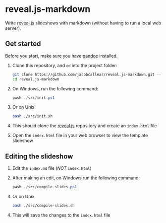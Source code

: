 # reveal.js-markdown

Write [reveal.js](https://revealjs.com/) slideshows with markdown (without
having to run a local web server).

## Get started

Before you start, make sure you have
[pandoc](https://pandoc.org/installing.html) installed.

1. Clone this repository, and `cd` into the project folder:

   ```bash
   git clone https://github.com/jacobcallear/reveal.js-markdown.git --depth=1
   cd reveal.js-markdown
   ```

2. On Windows, run the following command:

   ```powershell
   pwsh ./src/init.ps1
   ```

3. Or on Unix:

   ```bash
   bash ./src/init.sh
   ```

4. This should clone the [reveal.js](https://github.com/hakimel/reveal.js)
   repository and create an `index.html` file
5. Open the `index.html` file in your web browser to view the template
   slideshow

## Editing the slideshow

1. Edit the `index.md` file (*NOT* `index.html`)
2. After making an edit, on Windows run the following command:

   ```powershell
   pwsh ./src/compile-slides.ps1
   ```

3. Or on Unix:

   ```bash
   bash ./src/compile-slides.sh
   ```

4. This will save the changes to the `index.html` file
